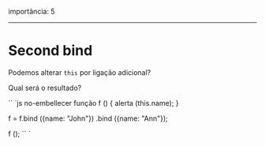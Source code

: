 importância: 5

---

# Second bind

Podemos alterar `this` por ligação adicional?

Qual será o resultado?

`` `js no-embellecer
função f () {
alerta (this.name);
}

f = f.bind ({name: "John"}) .bind ({name: "Ann"});

f ();
`` `

